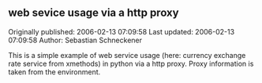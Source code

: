 ## web sevice usage via a http proxy

Originally published: 2006-02-13 07:09:58
Last updated: 2006-02-13 07:09:58
Author: Sebastian Schneckener

This is a simple example of web service usage (here: currency exchange rate service from xmethods) in python via a http proxy. Proxy information is taken from the environment.